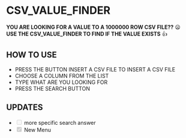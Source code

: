 # CSV_VALUE_FINDER
**YOU ARE LOOKING FOR A VALUE TO A 1000000 ROW CSV FILE??** :frowning: <br>
**USE THE CSV_VALUE_FINDER TO FIND IF THE VALUE EXISTS**  :+1:

## HOW TO USE
<ul>
  <li> PRESS THE BUTTON INSERT A CSV FILE  TO INSERT A CSV FILE</li>
  <li> CHOOSE A COLUMN FROM THE LIST</li>
  <li> TYPE WHAT ARE YOU LOOKING FOR </li>
  <li> PRESS THE SEARCH BUTTON </li>
  </ul>
  
  ## UPDATES 
<ul>
<li><input disabled="" type="checkbox"> more specific search answer</li>
<li><input checked="" disabled="" type="checkbox"> New Menu </li>
</ul>
